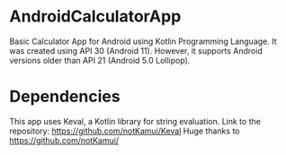 # AndroidCalculatorApp
Basic Calculator App for Android using Kotlin Programming Language.
It was created using API 30 (Android 11). However, it supports Android versions older than API 21 (Android 5.0 Lollipop).

# Dependencies
This app uses Keval, a Kotlin library for string evaluation. Link to the repository: https://github.com/notKamui/Keval
Huge thanks to https://github.com/notKamui/
